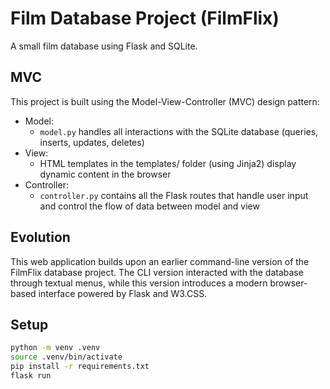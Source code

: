 <!-- markdownlint-disable MD007 -->
# Film Database Project (FilmFlix)

A small film database using Flask and SQLite.

## MVC

This project is built using the Model-View-Controller (MVC) design pattern:

- Model:
    - `model.py` handles all interactions with the SQLite database (queries, inserts, updates, deletes)
- View:
    - HTML templates in the templates/ folder (using Jinja2) display dynamic content in the browser
- Controller:
    - `controller.py` contains all the Flask routes that handle user input and control the flow of data between model and view

## Evolution

This web application builds upon an earlier command-line version of the FilmFlix database project. The CLI version interacted with the database through textual menus, while this version introduces a modern browser-based interface powered by Flask and W3.CSS.

## Setup

```bash
python -m venv .venv
source .venv/bin/activate
pip install -r requirements.txt
flask run
```
